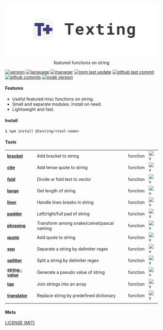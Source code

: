 <div style="text-align:center">
	<img alt="banner" src="./media/texting-banner.svg"/>
  <p style="text-align:center">featured functions on string</p>
</div>

[![version](https://img.shields.io/npm/v/@texting/lange?logo=npm&style=flat-square)]()
[![language](https://img.shields.io/github/languages/top/gadge/texting?logo=javascript&style=flat-square)][url-github]
[![manager](https://img.shields.io/badge/manager-pnpm-F69220?logo=pnpm&logoColor=EEE&style=flat-square)][url-github]
[![npm last update](https://img.shields.io/npm/last-update/@texting/lange?logo=npm&style=flat-square)]()
[![github last commit](https://img.shields.io/github/last-commit/gadge/texting?logo=github&style=flat-square)][url-github]
[![github commits](https://img.shields.io/github/commit-activity/t/gadge/texting?logo=github&style=flat-square)][url-github]
[![node version](https://img.shields.io/node/v/@texting/lange/latest?logo=node.js&style=flat-square)]()

[//]: <> (Shields)

[badge-npm-version]: https://flat.badgen.net/npm/v/@texting/art-project

[badge-npm-license]: https://flat.badgen.net/npm/license/@texting/art-project

[badge-github-last-commit]: https://flat.badgen.net/github/last-commit/hoyeungw/texting

[badge-github-commit-count]: https://flat.badgen.net/github/commits/hoyeungw/texting

[//]: <> (Link)

[url-github]: https://github.com/hoyeungw/texting

[url-npm]: https://npmjs.org/package/@texting/art-project

#### Features

- Useful featured misc functions on string.
- Small and separate modules. Install on need.
- Lightweight and fast.

#### Install

```console
$ npm install @texting/<tool-name>
```

#### Tools

|                                           |                                           |          |                   |
|-------------------------------------------|-------------------------------------------|----------|-------------------|
| [**bracket**](packages/bracket)           | Add bracket to string                     | function | ![v][bracket-dm]  |
| [**cite**](packages/cite)                 | Add tense quote to string                 | function | ![v][cite-dm]     |
| [**fold**](packages/fold)                 | Divide or fold text to vector             | function | ![v][fold-dm]     |
| [**lange**](packages/lange)               | Get length of string                      | function | ![v][lange-dm]    |
| [**liner**](packages/liner)               | Handle lines breaks in string             | function | ![v][liner-dm]    |
| [**padder**](packages/padder)             | Left/right/full pad of string             | function | ![v][padder-dm]   |
| [**phrasing**](packages/phrasing)         | Transform among snake/camel/pascal naming | function | ![v][phrasing-dm] |
| [**quote**](packages/quote)               | Add quote to string                       | function | ![v][quote-dm]    |
| [**sep**](packages/sep)                   | Separate a string by delimiter regex      | function | ![v][sep-dm]      |
| [**splitter**](packages/splitter)         | Split a string by delimiter regex         | function | ![v][splitter-dm] |
| [**string-value**](packages/string-value) | Generate a pseudo value of string         | function | ![v][strval-dm]   |
| [**tap**](packages/tap)                   | Join strings into an array                | function | ![v][tap-dm]      |
| [**translator**](packages/translator)     | Replace string by predefined dictionary   | function | ![v][tslt-dm]     |
|                                           |                                           |          |                   |

[//]: <> (Local routes)

[bracket-dm]: https://flat.badgen.net/npm/dm/@texting/bracket

[cite-dm]: https://flat.badgen.net/npm/dm/@texting/cite

[fold-dm]: https://flat.badgen.net/npm/dm/@texting/fold

[lange-dm]: https://flat.badgen.net/npm/dm/@texting/lange

[liner-dm]: https://flat.badgen.net/npm/dm/@texting/liner

[padder-dm]: https://flat.badgen.net/npm/dm/@texting/padder

[phrasing-dm]: https://flat.badgen.net/npm/dm/@texting/phrasing

[quote-dm]: https://flat.badgen.net/npm/dm/@texting/quote

[sep-dm]: https://flat.badgen.net/npm/dm/@texting/sep

[splitter-dm]: https://flat.badgen.net/npm/dm/@texting/splitter

[strval-dm]: https://flat.badgen.net/npm/dm/@texting/string-value

[tap-dm]: https://flat.badgen.net/npm/dm/@texting/tap

[tslt-dm]: https://flat.badgen.net/npm/dm/@texting/translator

#### Meta

[LICENSE (MIT)](LICENSE)
